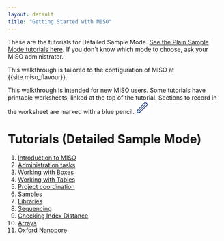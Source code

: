 ```yaml
---
layout: default
title: "Getting Started with MISO"
---
```


These are the tutorials for Detailed Sample Mode. [See the Plain Sample Mode tutorials here](index-plain).
If you don't know which mode to choose, ask your MISO administrator.

This walkthrough is tailored to the configuration of MISO at {{site.miso_flavour}}.

This walkthrough is intended for new MISO users. Some tutorials have printable
worksheets, linked at the top of the tutorial. Sections to record in the worksheet
are marked with a blue pencil. <img src="pics/blue_pencil.png">

# Tutorials (Detailed Sample Mode)

1. [Introduction to MISO](tutorial-detailed-introduction)
1. [Administration tasks](tutorial-detailed-admin-tasks)
1. [Working with Boxes](tutorial-detailed-boxes)
1. [Working with Tables](tutorial-detailed-bulk-tables)
1. [Project coordination](tutorial-detailed-project-coordination)
1. [Samples](tutorial-detailed-samples)
1. [Libraries](tutorial-detailed-libraries)
1. [Sequencing](tutorial-detailed-sequencing)
1. [Checking Index Distance](tutorial-detailed-index-distance)
1. [Arrays](tutorial-detailed-arrays)
1. [Oxford Nanopore](tutorial-detailed-oxford-nanopore)
